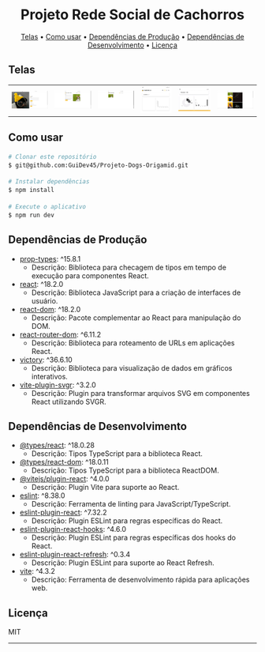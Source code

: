 <h1 align="center">
  <br>
  Projeto Rede Social de Cachorros
  <br>
</h1>

<p align="center">
  <a href="#Telas">Telas</a> •
  <a href="#Como-usar">Como usar</a> •
  <a href="#Dependências-de-Produção">Dependências de Produção</a> •
  <a href="#Dependências-de-Desenvolvimento">Dependências de Desenvolvimento</a> •
  <a href="#Licença">Licença</a>
</p>

## Telas

<table>
  <tr>
    <td>
      <img src="https://github.com/GuiDev45/Projeto-Dogs-Origamid/blob/master/prints/login.JPG" alt="Tela de Login">
    </td>
    <td>
      <img src="https://github.com/GuiDev45/Projeto-Dogs-Origamid/blob/master/prints/PosteSuaFoto.JPG" alt="Tela poste sua foto">
    </td>
    <td>
      <img src="https://github.com/GuiDev45/Projeto-Dogs-Origamid/blob/master/prints/Minha%20conta.JPG" alt="Tela minha conta">
    </td>
    <td>
      <img src="https://github.com/GuiDev45/Projeto-Dogs-Origamid/blob/master/prints/estatistica%2001.JPG" alt="Tela estatística vazia">
    </td>
    <td>
      <img src="https://github.com/GuiDev45/Projeto-Dogs-Origamid/blob/master/prints/estatistica%2002.JPG" alt="Tela estatística com dados">
    </td>
    <td>
      <img src="https://github.com/GuiDev45/Projeto-Dogs-Origamid/blob/master/prints/galeria.jpg" alt="Tela da galeria">
    </td>
  </tr>
</table>

## Como usar

```bash
# Clonar este repositório
$ git@github.com:GuiDev45/Projeto-Dogs-Origamid.git

# Instalar dependências
$ npm install

# Execute o aplicativo
$ npm run dev
```

## Dependências de Produção

- [prop-types](https://www.npmjs.com/package/prop-types): ^15.8.1
  - Descrição: Biblioteca para checagem de tipos em tempo de execução para componentes React.
- [react](https://www.npmjs.com/package/react): ^18.2.0
  - Descrição: Biblioteca JavaScript para a criação de interfaces de usuário.
- [react-dom](https://www.npmjs.com/package/react-dom): ^18.2.0
  - Descrição: Pacote complementar ao React para manipulação do DOM.
- [react-router-dom](https://www.npmjs.com/package/react-router-dom): ^6.11.2
  - Descrição: Biblioteca para roteamento de URLs em aplicações React.
- [victory](https://www.npmjs.com/package/victory): ^36.6.10
  - Descrição: Biblioteca para visualização de dados em gráficos interativos.
- [vite-plugin-svgr](https://www.npmjs.com/package/vite-plugin-svgr): ^3.2.0
  - Descrição: Plugin para transformar arquivos SVG em componentes React utilizando SVGR.

## Dependências de Desenvolvimento

- [@types/react](https://www.npmjs.com/package/@types/react): ^18.0.28
  - Descrição: Tipos TypeScript para a biblioteca React.
- [@types/react-dom](https://www.npmjs.com/package/@types/react-dom): ^18.0.11
  - Descrição: Tipos TypeScript para a biblioteca ReactDOM.
- [@vitejs/plugin-react](https://www.npmjs.com/package/@vitejs/plugin-react): ^4.0.0
  - Descrição: Plugin Vite para suporte ao React.
- [eslint](https://www.npmjs.com/package/eslint): ^8.38.0
  - Descrição: Ferramenta de linting para JavaScript/TypeScript.
- [eslint-plugin-react](https://www.npmjs.com/package/eslint-plugin-react): ^7.32.2
  - Descrição: Plugin ESLint para regras específicas do React.
- [eslint-plugin-react-hooks](https://www.npmjs.com/package/eslint-plugin-react-hooks): ^4.6.0
  - Descrição: Plugin ESLint para regras específicas dos hooks do React.
- [eslint-plugin-react-refresh](https://www.npmjs.com/package/eslint-plugin-react-refresh): ^0.3.4
  - Descrição: Plugin ESLint para suporte ao React Refresh.
- [vite](https://www.npmjs.com/package/vite): ^4.3.2
  - Descrição: Ferramenta de desenvolvimento rápida para aplicações web.

## Licença

MIT

---
